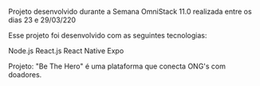Projeto desenvolvido durante a Semana OmniStack 11.0  realizada entre os dias 23 e 29/03/220


Esse projeto foi desenvolvido com as seguintes tecnologias:	

Node.js
React.js
React Native
Expo

Projeto:
"Be The Hero" é uma plataforma que conecta ONG's com doadores.
